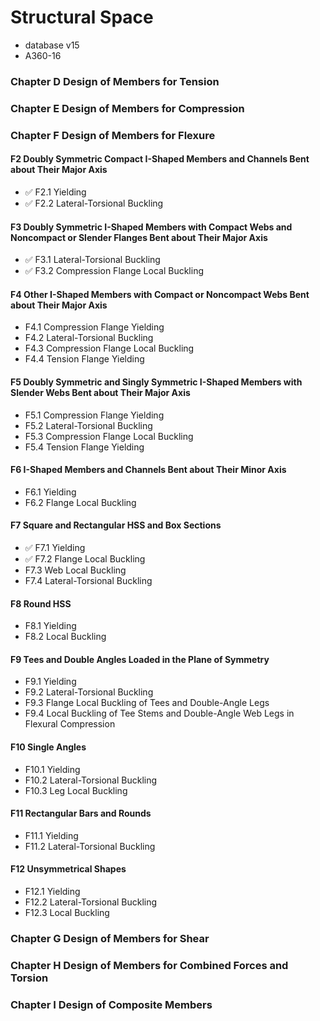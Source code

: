 # Structural Space

- database v15
- A360-16

### Chapter D Design of Members for Tension

### Chapter E Design of Members for Compression

### Chapter F Design of Members for Flexure

#### F2 Doubly Symmetric Compact I-Shaped Members and Channels Bent about Their Major Axis
- ✅ F2.1 Yielding
- ✅ F2.2 Lateral-Torsional Buckling

#### F3 Doubly Symmetric I-Shaped Members with Compact Webs and Noncompact or Slender Flanges Bent about Their Major Axis
- ✅ F3.1 Lateral-Torsional Buckling
- ✅ F3.2 Compression Flange Local Buckling

#### F4 Other I-Shaped Members with Compact or Noncompact Webs Bent about Their Major Axis
- F4.1 Compression Flange Yielding
- F4.2 Lateral-Torsional Buckling
- F4.3 Compression Flange Local Buckling
- F4.4 Tension Flange Yielding

#### F5 Doubly Symmetric and Singly Symmetric I-Shaped Members with Slender Webs Bent about Their Major Axis
- F5.1 Compression Flange Yielding
- F5.2 Lateral-Torsional Buckling
- F5.3 Compression Flange Local Buckling
- F5.4 Tension Flange Yielding

#### F6 I-Shaped Members and Channels Bent about Their Minor Axis
- F6.1 Yielding
- F6.2 Flange Local Buckling

#### F7 Square and Rectangular HSS and Box Sections
- ✅ F7.1 Yielding
- ✅ F7.2 Flange Local Buckling
- F7.3 Web Local Buckling
- F7.4 Lateral-Torsional Buckling

#### F8 Round HSS
- F8.1 Yielding
- F8.2 Local Buckling

#### F9 Tees and Double Angles Loaded in the Plane of Symmetry
- F9.1 Yielding
- F9.2 Lateral-Torsional Buckling
- F9.3 Flange Local Buckling of Tees and Double-Angle Legs
- F9.4 Local Buckling of Tee Stems and Double-Angle Web Legs in Flexural Compression

#### F10 Single Angles​
- F10.1 Yielding
- F10.2 Lateral-Torsional Buckling
- F10.3 Leg Local Buckling

#### F11 Rectangular Bars and Rounds
- F11.1 Yielding
- F11.2 Lateral-Torsional Buckling

#### F12 Unsymmetrical Shapes
- F12.1 Yielding
- F12.2 Lateral-Torsional Buckling
- F12.3 Local Buckling

### Chapter G Design of Members for Shear

### Chapter H Design of Members for Combined Forces and Torsion

### Chapter I Design of Composite Members
